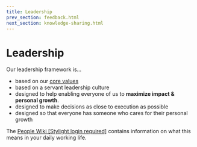 ```yaml
---
title: Leadership
prev_section: feedback.html
next_section: knowledge-sharing.html
---
```


# Leadership

Our leadership framework is...

* based on our [core values](what-we-value.html)
* based on a servant leadership culture
* designed to help enabling everyone of us to **maximize impact & personal growth**.
* designed to make decisions as close to execution as possible
* designed so that everyone has someone who cares for their personal growth

The [People Wiki [Stylight login required]](https://drive.google.com/drive/u/0/folders/0BxykhaAxvQPrTFVUdlpZQXNneG8) contains information on what this means in your daily working life.
